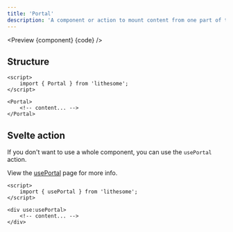 ```yaml
---
title: 'Portal'
description: 'A component or action to mount content from one part of the dom to another.'
---
```


<script>
	import {ComponentAPI, Preview, Banner} from '$site/index.ts';
	import {api, component, code} from '$ref/portal';
</script>

<Preview {component} {code} />

## Structure

```svelte
<script>
	import { Portal } from 'lithesome';
</script>

<Portal>
	<!-- content... -->
</Portal>
```

## Svelte action

If you don't want to use a whole component, you can use the `usePortal` action.

View the [usePortal](/docs/actions/usePortal) page for more info.

```svelte
<script>
	import { usePortal } from 'lithesome';
</script>

<div use:usePortal>
	<!-- content... -->
</div>
```

<ComponentAPI data={api} />

